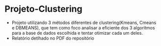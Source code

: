 # Projeto-Clustering
- Projeto utilizando 3 métodos diferentes de clustering(Kmeans, Cmeans e DBMEANS), que tem como foco analisar a eficiente dos 3 algoritmos para a base de dados escolhida e tentar otimizar cada um deles.
- Relatório detlhado no PDF do repositório

